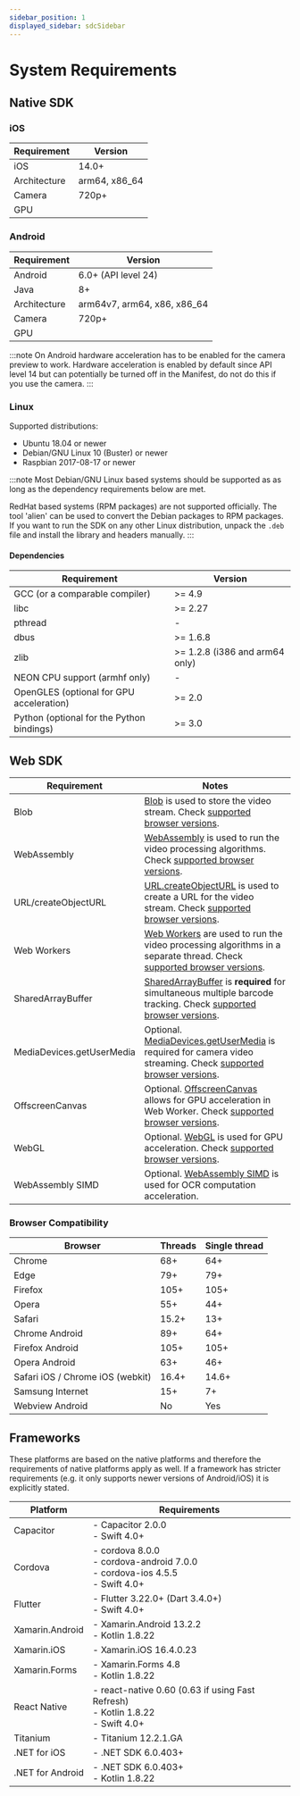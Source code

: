 ```yaml
---
sidebar_position: 1
displayed_sidebar: sdcSidebar
---
```


# System Requirements

## Native SDK

### iOS

| Requirement | Version |
| ----------- | ------- |
| iOS         | 14.0+   |
| Architecture| arm64, x86_64 |
| Camera      | 720p+   |
| GPU         |    |

### Android

| Requirement | Version |
| ----------- | ------- |
| Android     | 6.0+ (API level 24) |
| Java        | 8+     |
| Architecture| arm64v7, arm64, x86, x86_64 |
| Camera      | 720p+   |
| GPU         |    |

:::note
On Android hardware acceleration has to be enabled for the camera preview to work. Hardware acceleration is enabled by default since API level 14 but can potentially be turned off in the Manifest, do not do this if you use the camera.
:::

### Linux

Supported distributions:

* Ubuntu 18.04 or newer
* Debian/GNU Linux 10 (Buster) or newer
* Raspbian 2017-08-17 or newer

:::note
Most Debian/GNU Linux based systems should be supported as as long as the
dependency requirements below are met.

RedHat based systems (RPM packages) are not supported officially. The tool 'alien' can be used to convert the Debian packages to RPM packages. If you want to run the SDK on any other Linux 
distribution, unpack the `.deb` file and install the library and headers manually.
:::

#### Dependencies

| Requirement | Version |
| ----------- | ------- |
| GCC (or a comparable compiler) | >= 4.9  |
| libc        | >= 2.27 |
| pthread     |  -  |
| dbus        | >= 1.6.8 |
| zlib        | >= 1.2.8 (i386 and arm64 only) |
| NEON CPU support (armhf only)        |  -  |
| OpenGLES (optional for GPU acceleration)    | >= 2.0  |
| Python (optional for the Python bindings)     | >= 3.0  |


## Web SDK

| Requirement | Notes |
| ----------- | ----- |
| Blob        | [Blob](https://developer.mozilla.org/en-US/docs/Web/API/Blob) is used to store the video stream. Check [supported browser versions](https://caniuse.com/#feat=blobbuilder). |
| WebAssembly | [WebAssembly](https://developer.mozilla.org/en-US/docs/WebAssembly) is used to run the video processing algorithms. Check [supported browser versions](https://caniuse.com/#feat=wasm). |
| URL/createObjectURL | [URL.createObjectURL](https://developer.mozilla.org/en-US/docs/Web/API/URL/createObjectURL) is used to create a URL for the video stream. Check [supported browser versions](https://caniuse.com/#feat=bloburls). |
| Web Workers | [Web Workers](https://developer.mozilla.org/en-US/docs/Web/API/Web_Workers_API) are used to run the video processing algorithms in a separate thread. Check [supported browser versions](https://caniuse.com/#feat=webworkers). |
| SharedArrayBuffer | [SharedArrayBuffer](https://developer.mozilla.org/en-US/docs/Web/JavaScript/Reference/Global_Objects/SharedArrayBuffer) is **required** for simultaneous multiple barcode tracking. Check [supported browser versions](https://caniuse.com/#feat=sharedarraybuffer). |
| MediaDevices.getUserMedia | Optional. [MediaDevices.getUserMedia](https://developer.mozilla.org/en-US/docs/Web/API/MediaDevices/getUserMedia) is required for camera video streaming. Check [supported browser versions](https://caniuse.com/#feat=stream). |
| OffscreenCanvas | Optional. [OffscreenCanvas](https://developer.mozilla.org/en-US/docs/Web/API/OffscreenCanvas) allows for GPU acceleration in Web Worker. Check [supported browser versions](https://caniuse.com/#feat=offscreencanvas). |
| WebGL | Optional. [WebGL](https://developer.mozilla.org/en-US/docs/Web/API/WebGL_API) is used for GPU acceleration. Check [supported browser versions](https://caniuse.com/#feat=webgl). |
| WebAssembly SIMD | Optional. [WebAssembly SIMD](https://chromestatus.com/feature/6533147810332672) is used for OCR computation acceleration. |

### Browser Compatibility

| Browser                | Threads | Single thread |
|------------------------|---------|---------------|
| Chrome                 | 68+     | 64+           |
| Edge                   | 79+     | 79+           |
| Firefox                | 105+    | 105+          |
| Opera                  | 55+     | 44+           |
| Safari                 | 15.2+   | 13+           |
| Chrome Android         | 89+     | 64+           |
| Firefox Android        | 105+    | 105+          |
| Opera Android          | 63+     | 46+           |
| Safari iOS / Chrome iOS (webkit) | 16.4+     | 14.6+         |
| Samsung Internet       | 15+     | 7+            |
| Webview Android        | No      | Yes           |

## Frameworks

These platforms are based on the native platforms and therefore the requirements of native platforms apply as well. If a framework has stricter requirements (e.g. it only supports newer versions of Android/iOS) it is explicitly stated.

| Platform        | Requirements                                        |
|-----------------|-----------------------------------------------------|
| Capacitor       | - Capacitor 2.0.0<br/>- Swift 4.0+                   |
| Cordova         | - cordova 8.0.0<br/>- cordova-android 7.0.0<br/>- cordova-ios 4.5.5<br/>- Swift 4.0+ |
| Flutter         | - Flutter 3.22.0+ (Dart 3.4.0+)<br/>- Swift 4.0+      |
| Xamarin.Android | - Xamarin.Android 13.2.2<br/>- Kotlin 1.8.22           |
| Xamarin.iOS     | - Xamarin.iOS 16.4.0.23                             |
| Xamarin.Forms   | - Xamarin.Forms 4.8<br/>- Kotlin 1.8.22              |
| React Native    | - react-native 0.60 (0.63 if using Fast Refresh)<br/>- Kotlin 1.8.22<br/>- Swift 4.0+ |
| Titanium        | - Titanium 12.2.1.GA                                |
| .NET for iOS    | - .NET SDK 6.0.403+                                 |
| .NET for Android| - .NET SDK 6.0.403+<br/>- Kotlin 1.8.22              |
